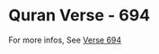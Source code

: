 # Quran Verse - 694 

For more infos, See [Verse 694](https://www.quranbookk.com/quran/search?q=694)